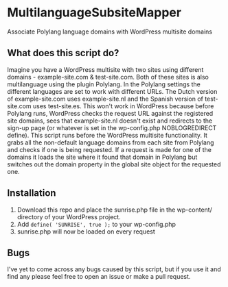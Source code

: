 # MultilanguageSubsiteMapper
Associate Polylang language domains with WordPress multisite domains

## What does this script do?
Imagine you have a WordPress multisite with two sites using different domains - example-site.com & test-site.com.
Both of these sites is also multilanguage using the plugin Polylang. In the Polylang settings the different languages are set to work with different URLs.
The Dutch version of example-site.com uses example-site.nl and the Spanish version of test-site.com uses test-site.es. This won't work in WordPress because before Polylang runs, WordPress checks the request URL against the registered site domains, sees that example-site.nl doesn't exist and redirects to the sign-up page (or whatever is set in the wp-config.php NOBLOGREDIRECT define).
This script runs before the WordPress multisite functionality. It grabs all the non-default language domains from each site from Polylang and checks if one is being requested. If a request is made for one of the domains it loads the site where it found that domain in Polylang but switches out the domain property in the global site object for the requested one.

## Installation
1. Download this repo and place the sunrise.php file in the wp-content/ directory of your WordPress project.
2. Add `define( 'SUNRISE', true );` to your wp-config.php
3. sunrise.php will now be loaded on every request

## Bugs
I've yet to come across any bugs caused by this script, but if you use it and find any please feel free to open an issue or make a pull request.
